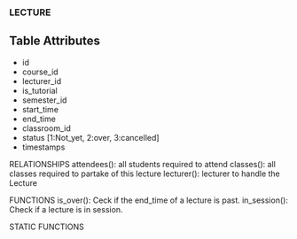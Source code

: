 ### LECTURE

## Table Attributes
- id
- course_id
- lecturer_id
- is_tutorial
- semester_id
- start_time
- end_time
- classroom_id
- status [1:Not_yet, 2:over, 3:cancelled]
- timestamps

RELATIONSHIPS
attendees(): all students required to attend
classes(): all classes required to partake of this lecture
lecturer(): lecturer to handle the Lecture


FUNCTIONS
is_over(): Ceck if the end_time of a lecture is past.
in_session(): Check if a lecture is in session.

STATIC FUNCTIONS